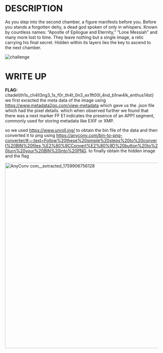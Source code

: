 # DESCRIPTION 
As you step into the second chamber, 
a figure manifests before you. Before you stands a forgotten deity, a dead god spoken of only in whispers.
Known by countless names: “Apostle of Epilogue and Eternity,” “Lone Messiah” and many more lost to time.
They leave nothing but a single image, a relic carrying his final secret. Hidden within its layers lies 
the key to ascend to the next chamber.

![challenge](https://github.com/user-attachments/assets/7e8aa81d-a3c8-42f1-b78f-a89c855dea36)

# WRITE UP 

**FLAG:** citadel{th1s_ch4ll3ng3_1s_f0r_th4t_0n3_ex1ft00l_4nd_b1nw4lk_enthus14st}
we first exracted the meta data of the image using https://www.metadata2go.com/view-metadata which gave us the .json file which had the pixel details. which when observed further we found that there was a next marker FF E1 indicates the presence of an APP1 segment, commonly used for storing metadata like EXIF or XMP.

so we used https://www.unroll.ing/ to obtain the bin file of the data and then converted it to png using https://anyconv.com/bin-to-png-converter/#:~:text=Follow%20these%20simple%20steps%20to%20convert%20BIN%20files,%E2%80%9CConvert%E2%80%9D%20button%20to%20turn%20your%20BIN%20into%20PNG. to finally obtain the hidden image and the flag 

<img width="640" height="613" alt="AnyConv com__extracted_1759906756128" src="https://github.com/user-attachments/assets/c94be7fb-1729-4356-a32d-ee37ee0b2a06" />


